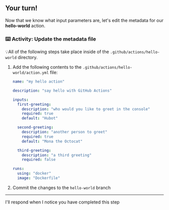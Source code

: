 ## Your turn!

Now that we know what input parameters are, let's edit the metadata for our **hello-world** action.

### :keyboard: Activity: Update the metadata file

💡All of the following steps take place inside of the `.github/actions/hello-world` directory.

1. Add the following contents to the `.github/actions/hello-world/action.yml` file:

   ```yaml
   name: "my hello action"

   description: "say hello with GitHub Actions"

   inputs:
     first-greeting:
       description: "who would you like to greet in the console"
       required: true
       default: "Hubot"

     second-greeting:
       description: "another person to greet"
       required: true
       default: "Mona the Octocat"

     third-greeting:
       description: "a third greeting"
       required: false

   runs:
     using: "docker"
     image: "Dockerfile"
   ```

1. Commit the changes to the `hello-world` branch

---

I'll respond when I notice you have completed this step
